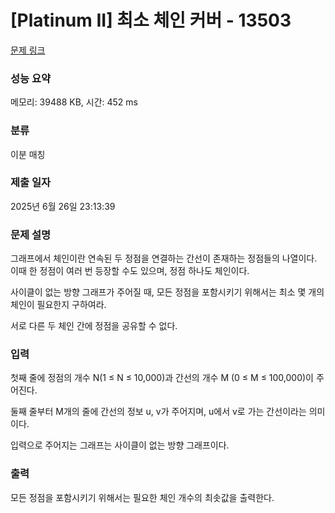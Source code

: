 # [Platinum II] 최소 체인 커버 - 13503 

[문제 링크](https://www.acmicpc.net/problem/13503) 

### 성능 요약

메모리: 39488 KB, 시간: 452 ms

### 분류

이분 매칭

### 제출 일자

2025년 6월 26일 23:13:39

### 문제 설명

<p>그래프에서 체인이란 연속된 두 정점을 연결하는 간선이 존재하는 정점들의 나열이다. 이때 한 정점이 여러 번 등장할 수도 있으며, 정점 하나도 체인이다.</p>

<p>사이클이 없는 방향 그래프가 주어질 때, 모든 정점을 포함시키기 위해서는 최소 몇 개의 체인이 필요한지 구하여라.</p>

<p>서로 다른 두 체인 간에 정점을 공유할 수 없다.</p>

### 입력 

 <p>첫째 줄에 정점의 개수 N(1 ≤ N ≤ 10,000)과 간선의 개수 M (0 ≤ M ≤ 100,000)이 주어진다. </p>

<p>둘째 줄부터 M개의 줄에 간선의 정보 u, v가 주어지며, u에서 v로 가는 간선이라는 의미이다.</p>

<p>입력으로 주어지는 그래프는 사이클이 없는 방향 그래프이다.</p>

### 출력 

 <p>모든 정점을 포함시키기 위해서는 필요한 체인 개수의 최솟값을 출력한다.</p>


